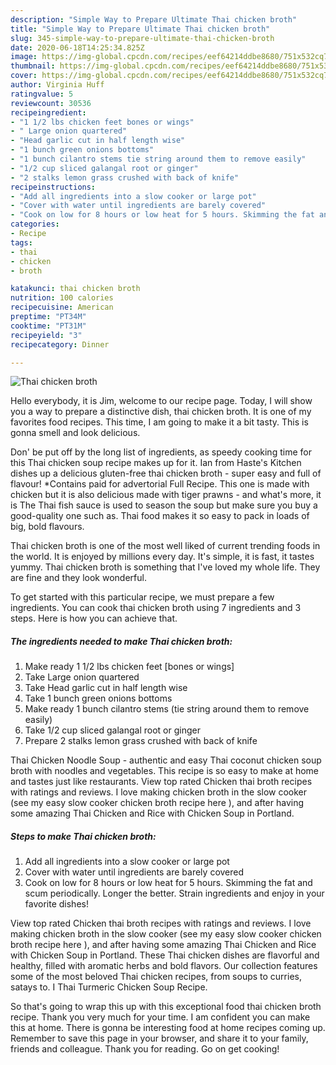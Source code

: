 ```yaml
---
description: "Simple Way to Prepare Ultimate Thai chicken broth"
title: "Simple Way to Prepare Ultimate Thai chicken broth"
slug: 345-simple-way-to-prepare-ultimate-thai-chicken-broth
date: 2020-06-18T14:25:34.825Z
image: https://img-global.cpcdn.com/recipes/eef64214ddbe8680/751x532cq70/thai-chicken-broth-recipe-main-photo.jpg
thumbnail: https://img-global.cpcdn.com/recipes/eef64214ddbe8680/751x532cq70/thai-chicken-broth-recipe-main-photo.jpg
cover: https://img-global.cpcdn.com/recipes/eef64214ddbe8680/751x532cq70/thai-chicken-broth-recipe-main-photo.jpg
author: Virginia Huff
ratingvalue: 5
reviewcount: 30536
recipeingredient:
- "1 1/2 lbs chicken feet bones or wings"
- " Large onion quartered"
- "Head garlic cut in half length wise"
- "1 bunch green onions bottoms"
- "1 bunch cilantro stems tie string around them to remove easily"
- "1/2 cup sliced galangal root or ginger"
- "2 stalks lemon grass crushed with back of knife"
recipeinstructions:
- "Add all ingredients into a slow cooker or large pot"
- "Cover with water until ingredients are barely covered"
- "Cook on low for 8 hours or low heat for 5 hours. Skimming the fat and scum periodically. Longer the better. Strain ingredients and enjoy in your favorite dishes!"
categories:
- Recipe
tags:
- thai
- chicken
- broth

katakunci: thai chicken broth 
nutrition: 100 calories
recipecuisine: American
preptime: "PT34M"
cooktime: "PT31M"
recipeyield: "3"
recipecategory: Dinner

---
```



![Thai chicken broth](https://img-global.cpcdn.com/recipes/eef64214ddbe8680/751x532cq70/thai-chicken-broth-recipe-main-photo.jpg)

Hello everybody, it is Jim, welcome to our recipe page. Today, I will show you a way to prepare a distinctive dish, thai chicken broth. It is one of my favorites food recipes. This time, I am going to make it a bit tasty. This is gonna smell and look delicious.

Don&#39; be put off by the long list of ingredients, as speedy cooking time for this Thai chicken soup recipe makes up for it. Ian from Haste&#39;s Kitchen dishes up a delicious gluten-free thai chicken broth - super easy and full of flavour! *Contains paid for advertorial Full Recipe. This one is made with chicken but it is also delicious made with tiger prawns - and what&#39;s more, it is The Thai fish sauce is used to season the soup but make sure you buy a good-quality one such as. Thai food makes it so easy to pack in loads of big, bold flavours.

Thai chicken broth is one of the most well liked of current trending foods in the world. It is enjoyed by millions every day. It's simple, it is fast, it tastes yummy. Thai chicken broth is something that I've loved my whole life. They are fine and they look wonderful.


To get started with this particular recipe, we must prepare a few ingredients. You can cook thai chicken broth using 7 ingredients and 3 steps. Here is how you can achieve that.

<!--inarticleads1-->

##### The ingredients needed to make Thai chicken broth:

1. Make ready 1 1/2 lbs chicken feet [bones or wings]
1. Take  Large onion quartered
1. Take Head garlic cut in half length wise
1. Take 1 bunch green onions bottoms
1. Make ready 1 bunch cilantro stems (tie string around them to remove easily)
1. Take 1/2 cup sliced galangal root or ginger
1. Prepare 2 stalks lemon grass crushed with back of knife


Thai Chicken Noodle Soup - authentic and easy Thai coconut chicken soup broth with noodles and vegetables. This recipe is so easy to make at home and tastes just like restaurants. View top rated Chicken thai broth recipes with ratings and reviews. I love making chicken broth in the slow cooker (see my easy slow cooker chicken broth recipe here ), and after having some amazing Thai Chicken and Rice with Chicken Soup in Portland. 

<!--inarticleads2-->

##### Steps to make Thai chicken broth:

1. Add all ingredients into a slow cooker or large pot
1. Cover with water until ingredients are barely covered
1. Cook on low for 8 hours or low heat for 5 hours. Skimming the fat and scum periodically. Longer the better. Strain ingredients and enjoy in your favorite dishes!


View top rated Chicken thai broth recipes with ratings and reviews. I love making chicken broth in the slow cooker (see my easy slow cooker chicken broth recipe here ), and after having some amazing Thai Chicken and Rice with Chicken Soup in Portland. These Thai chicken dishes are flavorful and healthy, filled with aromatic herbs and bold flavors. Our collection features some of the most beloved Thai chicken recipes, from soups to curries, satays to. I Thai Turmeric Chicken Soup Recipe. 

So that's going to wrap this up with this exceptional food thai chicken broth recipe. Thank you very much for your time. I am confident you can make this at home. There is gonna be interesting food at home recipes coming up. Remember to save this page in your browser, and share it to your family, friends and colleague. Thank you for reading. Go on get cooking!
